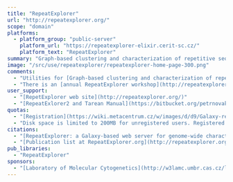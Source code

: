 ```yaml
---
title: "RepeatExplorer"
url: "http://repeatexplorer.org/"
scope: "domain"
platforms:
  - platform_group: "public-server"
    platform_url: "https://repeatexplorer-elixir.cerit-sc.cz/"
    platform_text: "RepeatExplorer"
summary: "Graph-based clustering and characterization of repetitive sequences, and detection of transposable element protein coding domains."
image: "/src/use/repeatexplorer/repeatexplorer-home-page-300.png"
comments:
  - "Utilities for [Graph-based clustering and characterization of repetitive sequences in next-generation sequencing data](http://www.biomedcentral.com/1471-2105/11/378) and tools for the detection of transposable element protein coding domains"
  - "There is an [annual RepeatExplorer workshop](http://repeatexplorer.org/?page_id=14)."
user_support:
  - "[RepetExplorer web site](http://repeatexplorer.org/)"
  - "[RepeatExlorer2 and Tarean Manual](https://bitbucket.org/petrnovak/repex_tarean/wiki/RepeatExlorer2%20and%20Tarean%20Manual)"
quotas:
  - "[Registration](https://wiki.metacentrum.cz/w/images/d/d9/Galaxy-registration-manual.pdf) is required.  Anyone can register."
  - "Disk space is limited to 200MB for unregistered users. Registered users are free to use up to 50GB."
citations:
  - "[RepeatExplorer: a Galaxy-based web server for genome-wide characterization of eukaryotic repetitive elements from next-generation sequence reads](https://doi.org/10.1093/bioinformatics/btt054), Petr Novák, Pavel Neumann, Jiří Pech, Jaroslav Steinhaisl, Jiří Macas, *Bioinformatics*, Volume 29, Issue 6, 15 March 2013, Pages 792–793, doi:10.1093/bioinformatics/btt054"
  - "[Publication list at RepeatExplorer.org](http://repeatexplorer.org/?page_id=46)"
pub_libraries:
  - "RepeatExplorer"
sponsors:
  - "[Laboratory of Molecular Cytogenetics](http://w3lamc.umbr.cas.cz/lamc/), [Institute of Plant Molecular Biology](http://www.umbr.cas.cz/), [Biology Centre ASCR](http://www.bc.cas.cz/en/)"
---
```


